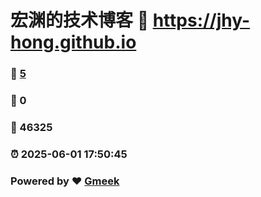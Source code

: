 # 宏渊的技术博客 :link: https://jhy-hong.github.io 
### :page_facing_up: [5](https://jhy-hong.github.io/tag.html) 
### :speech_balloon: 0 
### :hibiscus: 46325 
### :alarm_clock: 2025-06-01 17:50:45 
### Powered by :heart: [Gmeek](https://github.com/Meekdai/Gmeek)
